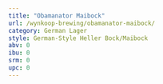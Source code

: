```yaml
---
title: "Obamanator Maibock"
url: /wynkoop-brewing/obamanator-maibock/
category: German Lager
style: German-Style Heller Bock/Maibock
abv: 0
ibu: 0
srm: 0
upc: 0
---
```


